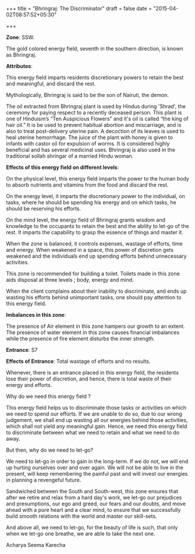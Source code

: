 +++
title = "Bhringraj: The Discriminator"
draft = false
date = "2015-04-02T08:57:52+05:30"

+++

**Zone**: SSW.

The gold colored energy field, seventh in the southern direction, is known as Bhringraj.

**Attributes**:

This energy field imparts residents discretionary powers to retain the best and meaningful, and discard the rest.

Mythologically, Bhringraj is said to be the son of Nairuti, the demon.

The oil extracted from Bhringraj plant is used by Hindus during 'Shrad', the ceremony for paying respect to a recently deceased person. This plant is one of Hinduism’s “Ten Auspicious Flowers” and it's oil is called “the king of hair oil.” It is be used to prevent habitual abortion and miscarriage, and is also to treat post-delivery uterine pain. A decoction of its leaves is used to heal uterine hemorrhage. The juice of the plant with honey is given to infants with castor oil for expulsion of worms. It is considered highly beneficial and has several medicinal uses. Bhringraj is also used in the traditional sollah shringar of a married Hindu woman.

**Effects of this energy field on different levels**:

On the physical level, this energy field imparts the power to the human body to absorb nutrients and vitamins from the food and discard the rest.

On the energy level, it imparts the discretionary power to the individual, on tasks, where he should be spending his energy and on which tasks, he should be reserving his efforts.

On the mind level, the energy field of Bhringraj grants wisdom and knowledge to the occupants to retain the best and the ability to let-go of the rest. It imparts the capability to grasp the essence of things and master it.

When the zone is balanced, it controls expenses, wastage of efforts, time and energy. When weakened in a space, this power of discretion gets weakened and the individuals end up spending efforts behind unnecessary activities.

This zone is recommended for building a toilet. Toilets made in this zone aids disposal at three levels ; body, energy and mind.

When the client complains about their inability to discriminate, and ends up wasting his efforts behind unimportant tasks, one should pay attention to this energy field.

**Imbalances in this zone**:

The presence of Air element in this zone hampers our growth to an extent. The presence of water element in this zone causes financial imbalances while the presence of fire element disturbs the inner strength.

**Entrance**: S7

**Effects of Entrance**: Total wastage of efforts and no results.

Whenever, there is an entrance placed in this energy field, the residents lose their power of discretion, and hence, there is total waste of their energy and efforts.

Why do we need this energy field ?

This energy field helps us to discriminate those tasks or activities on which we need to spend our efforts. If we are unable to do so, due to our wrong judgement, we shall end up wasting all our energies behind those activities, which shall not yield any meaningful gain. Hence, we need this energy field to discriminate between what we need to retain and what we need to do away.

But then, why do we need to let-go?

We need to let-go in order to gain in the long-term. If we do not, we will end up hurting ourselves over and over again. We will not be able to live in the present, will keep remembering the painful past and will invest our energies in planning a revengeful future.

Sandwiched between the South and South-west, this zone ensures that after we retire and relax from a hard day's work, we let-go our prejudices and presumptions, our ego and greed, our fears and our doubts, and move ahead with a pure heart and a clear mind, to ensure that we successfully build smooth relations with the world and master our skill-sets.

And above all, we need to let-go, for the beauty of life is such, that only when we let-go one breathe, we are able to take the next one.

Acharya Seema Karecha
